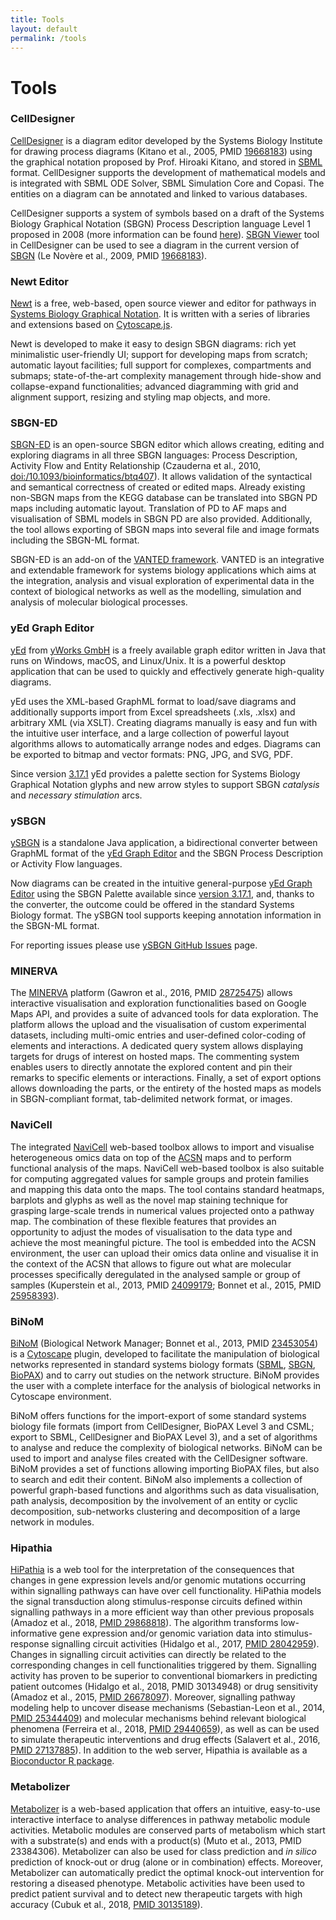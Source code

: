 ```yaml
---
title: Tools
layout: default
permalink: /tools
---
```


# Tools

### CellDesigner

<p><a href="http://www.celldesigner.org" target="_blank">CellDesigner</a> is a diagram editor developed by the Systems Biology Institute for drawing process diagrams (Kitano et al., 2005, PMID <a href="https://www.ncbi.nlm.nih.gov/pubmed/?term=19668183" target="_blank">19668183</a>) using the graphical notation proposed by Prof. Hiroaki Kitano, and stored in <a href="http://sbml.org/" target="_blank">SBML</a> format. CellDesigner supports the development of mathematical models and is integrated with SBML ODE Solver, SBML Simulation Core and Copasi. The entities on a diagram can be annotated and linked to various databases.</p>

<p>CellDesigner supports a system of symbols based on a draft of the Systems Biology Graphical Notation (SBGN) Process Description language Level 1 proposed in 2008 (more information can be found <a href="http://www.celldesigner.org/features.html" target="_blank">here</a>). <a href="http://www.celldesigner.org/help/CDH_View_08.html" target="_blank">SBGN Viewer</a> tool in CellDesigner can be used to see a diagram in the current version of <a href="http://sbgn.org/" target="_blank">SBGN</a> (Le Novère et al., 2009, PMID <a href="https://www.ncbi.nlm.nih.gov/pubmed/?term=19668183" target="_blank">19668183</a>).</p>

<!--<p>See also: <a href="/tools/SBGNinCellDesigner" target="_blank">Drawing SBGN PD diagrams in CellDesigner</a>.</p>-->


### Newt Editor

<p><a href="http://newteditor.org/" target="_blank">Newt</a> is a free, web-based, open source viewer and editor for pathways in <a href="http://sbgn.github.io/sbgn/" target="_blank">Systems Biology Graphical Notation</a>.  It is written with a series of libraries and extensions based on <a href="http://js.cytoscape.org/" target="_blank">Cytoscape.js</a>.</p>

<p>Newt is developed to make it easy to design SBGN diagrams: rich yet minimalistic user-friendly UI; support for developing maps from scratch; automatic layout facilities; full support for complexes, compartments and submaps; state-of-the-art complexity management through hide-show and collapse-expand functionalities; advanced diagramming with grid and alignment support, resizing and styling map objects, and more.</p>

### SBGN-ED

[SBGN-ED](http://www.sbgn-ed.org) is an open-source SBGN editor which allows creating, editing and exploring diagrams in all three SBGN languages: Process Description, Activity Flow and Entity Relationship (Czauderna et al., 2010, [doi:/10.1093/bioinformatics/btq407](https://doi.org/10.1093/bioinformatics/btq407)). It allows validation of the syntactical and semantical correctness of created or edited maps. Already existing non-SBGN maps from the KEGG database can be translated into SBGN PD maps including automatic layout. Translation of PD to AF maps and visualisation of SBML models in SBGN PD are also provided. Additionally, the tool allows exporting of SBGN maps into several file and image formats including the SBGN-ML format.  

SBGN-ED is an add-on of the [VANTED framework](http://www.vanted.org). VANTED is an integrative and extendable framework for systems biology applications which aims at the integration, analysis and visual exploration of experimental data in the context of biological networks as well as the modelling, simulation and analysis of molecular biological processes.

### yEd Graph Editor

<p><a href="https://www.yworks.com/products/yed" target="_blank">yEd</a> from <a href="https://www.yworks.com" target="_blank">yWorks GmbH</a> is a freely available graph editor written in Java that runs on Windows, macOS, and Linux/Unix. It is a powerful desktop application that can be used to quickly and effectively generate high-quality diagrams.</p>

<p>yEd uses the XML-based GraphML format to load/save diagrams and additionally supports import from Excel spreadsheets (.xls, .xlsx) and arbitrary XML (via XSLT). Creating diagrams manually is easy and fun with the intuitive user interface, and a large collection of powerful layout algorithms allows to automatically arrange nodes and edges. Diagrams can be exported to bitmap and vector formats: PNG, JPG, and SVG, PDF.</p>

<p>Since version <a href="https://www.yworks.com/products/yed/download#ReleaseNotes" target="_blank">3.17.1</a> yEd provides a palette section for Systems Biology Graphical Notation glyphs and new arrow styles to support SBGN <i>catalysis</i> and <i>necessary stimulation</i> arcs.</p>

### ySBGN

[ySBGN](https://github.com/sbgn/ySBGN) is a standalone Java application, a bidirectional converter between GraphML format of the [yEd Graph Editor](https://www.yworks.com/yed) and the SBGN Process Description or Activity Flow languages. 

Now diagrams can be created in the intuitive general-purpose [yEd Graph Editor](https://www.yworks.com/yed) using the SBGN Palette available since [version 3.17.1](https://www.yworks.com/products/yed/download#ReleaseNotes), and, thanks to the converter, the outcome could be offered in the standard Systems Biology format. The ySBGN tool supports keeping annotation information in the SBGN-ML format.

For reporting issues please use [ySBGN GitHub Issues](https://github.com/sbgn/ySBGN/issues) page.

### MINERVA

<p>The <a href="http://r3lab.uni.lu/web/minerva-website/" target="_blank">MINERVA</a> platform (Gawron et al., 2016, PMID <a href="https://www.ncbi.nlm.nih.gov/pubmed/28725475" target="_blank">28725475</a>) allows interactive visualisation and exploration functionalities based on Google Maps API, and provides a suite of advanced tools for data exploration. The platform allows the upload and the visualisation of custom experimental datasets, including multi-omic entries and user-defined color-coding of elements and interactions. A dedicated query system allows displaying targets for drugs of interest on hosted maps. The commenting system enables users to directly annotate the explored content and pin their remarks to specific elements or interactions. Finally, a set of export options allows downloading the parts, or the entirety of the hosted maps as models in SBGN-compliant format, tab-delimited network format, or images.</p>


### NaviCell

<p>The integrated <a href="https://navicell.curie.fr/" target="_blank">NaviCell</a> web-based toolbox allows to import and visualise heterogeneous omics data on top of the <a href="https://acsn.curie.fr/" target="_blank">ACSN</a> maps and to perform functional analysis of the maps. NaviCell web-based toolbox is also suitable for computing aggregated values for sample groups and protein families and mapping this data onto the maps. The tool contains standard heatmaps, barplots and glyphs as well as the novel map staining technique for grasping large-scale trends in numerical values projected onto a pathway map. The combination of these flexible features that provides an opportunity to adjust the modes of visualisation to the data type and achieve the most meaningful picture. The tool is embedded into the ACSN environment, the user can upload their omics data online and visualise it in the context of the ACSN that allows to figure out what are molecular processes specifically deregulated in the analysed sample or group of samples (Kuperstein et al., 2013, PMID <a href="https://www.ncbi.nlm.nih.gov/pubmed/?term=24099179" target="_blank">24099179</a>; Bonnet et al., 2015, PMID <a href="https://www.ncbi.nlm.nih.gov/pubmed/?term=25958393" target="_blank">25958393</a>).</p>


### BiNoM

<p><a href="https://binom.curie.fr/" target="_blank">BiNoM</a> (Biological Network Manager; Bonnet et al., 2013, PMID <a href="https://www.ncbi.nlm.nih.gov/pubmed/?term=23453054" target="_blank">23453054</a>) is a <a href="http://www.cytoscape.org/" target="_blank">Cytoscape</a> plugin, developed to facilitate the manipulation of biological networks represented in standard systems biology formats (<a href="http://sbml.org/" target="_blank">SBML</a>, <a href="http://sbgn.org/" target="_blank">SBGN</a>, <a href="http://biopax.org/" target="_blank">BioPAX</a>) and to carry out studies on the network structure. BiNoM provides the user with a complete interface for the analysis of biological networks in Cytoscape environment.</p>   

<p>BiNoM offers functions for the import-export of some standard systems biology file formats (import from CellDesigner, BioPAX Level 3 and CSML; export to SBML, CellDesigner and BioPAX Level 3), and a set of algorithms to analyse and reduce the complexity of biological networks. BiNoM can be used to import and analyse files created with the CellDesigner software. BiNoM provides a set of functions allowing importing BioPAX files, but also to search and edit their content. BiNoM also implements a collection of powerful graph-based functions and algorithms such as data visualisation, path analysis, decomposition by the involvement of an entity or cyclic decomposition, sub-networks clustering and decomposition of a large network in modules.</p>

### Hipathia

[HiPathia](http://hipathia.babelomics.org/) is a web tool for the interpretation of the consequences that changes in gene expression levels and/or genomic mutations occurring within signalling pathways can have over cell functionality. HiPathia models the signal transduction along stimulus-response circuits defined within signalling pathways in a more efficient way than other previous proposals (Amadoz et al., 2018, [PMID 29868818](https://www.ncbi.nlm.nih.gov/pubmed/29868818)). The algorithm transforms low-informative gene expression and/or genomic variation data into stimulus-response signalling circuit activities (Hidalgo et al., 2017, [PMID 28042959](https://www.ncbi.nlm.nih.gov/pubmed/28042959)). Changes in signalling circuit activities can directly be related to the corresponding changes in cell functionalities triggered by them. Signalling activity has proven to be superior to conventional biomarkers in predicting patient outcomes (Hidalgo et al., 2018, PMID 30134948) or drug sensitivity (Amadoz et al., 2015, [PMID 26678097](https://www.ncbi.nlm.nih.gov/pubmed/26678097)). Moreover, signalling pathway modeling help to uncover disease mechanisms (Sebastian-Leon et al., 2014, [PMID 25344409](https://www.ncbi.nlm.nih.gov/pubmed/25344409)) and molecular mechanisms behind relevant biological phenomena (Ferreira et al., 2018, [PMID 29440659](https://www.ncbi.nlm.nih.gov/pubmed/29440659)), as well as can be used to simulate therapeutic interventions and drug effects (Salavert et al., 2016, [PMID 27137885](https://www.ncbi.nlm.nih.gov/pubmed/27137885)). In addition to the web server, Hipathia is available as a [Bioconductor R package](http://bioconductor.org/packages/devel/bioc/html/hipathia.html).

### Metabolizer

[Metabolizer](http://metabolizer.babelomics.org/) is a web-based application that offers an intuitive, easy-to-use interactive interface to analyse differences in pathway metabolic module activities. Metabolic modules are conserved parts of metabolism which start with a substrate(s) and ends with a product(s) (Muto et al., 2013, PMID 23384306). Metabolizer can also be used for class prediction and _in silico_ prediction of knock-out or drug (alone or in combination) effects. Moreover, Metabolizer can automatically predict the optimal knock-out intervention for restoring a diseased phenotype. Metabolic activities have been used to predict patient survival and to detect new therapeutic targets with high accuracy (Cubuk et al., 2018, [PMID 30135189](https://www.ncbi.nlm.nih.gov/pubmed/30135189)).
